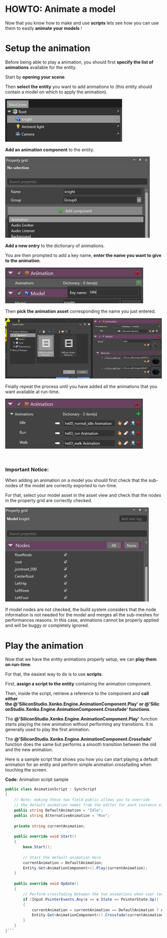 # HOWTO: Animate a model

Now that you know how to make and use **scripts** lets see how you can use them to easily **animate your models** !

# Setup the animation

Before being able to play a animation, you should first **specify the list of animations** available for the entity.

Start by **opening your scene**.

Then **select the entity** you want to add animations to (this entity should contain a model on which to apply the animation).

![images/selectmodel.png](images/selectmodel.png) 

**Add an animation component** to the entity.

![images/howto-animate-a-model-2.png](images/howto-animate-a-model-2.png) 

**Add a new entry** to the dictionary of animations.

You are then prompted to add a key name, **enter the name you want to give to the animation**.

![images/howto-animate-a-model-3.png](images/howto-animate-a-model-3.png) 

Then **pick the animation asset** corresponding the name you just entered.

![images/howto-animate-a-model-4.png](images/howto-animate-a-model-4.png) 

Finally repeat the process until you have added all the animations that you want available at run-time.

![images/howto-animate-a-model-5.png](images/howto-animate-a-model-5.png) 

 

### Important Notice:

When adding an animation on a model you should first check that the sub-nodes of the model are correctly exported to run-time.

For that, select your model asset in the asset view and check that the nodes in the property grid are correctly checked.

![images/howto-animate-a-model-6.png](images/howto-animate-a-model-6.png) 

If model nodes are not checked, the build system considers that the node information is not needed for the model and merges all the sub-meshes for performances reasons. In this case, animations cannot be properly applied and will be buggy or completely ignored.

# Play the animation

Now that we have the entity animations properly setup, we can **play them on run-time**.

For that, the easiest way to do is to use **scripts**. 

First, **assign a script to the entity** containing the animation component.

Then, inside the script, retrieve a reference to the component and **call either the @'SiliconStudio.Xenko.Engine.AnimationComponent.Play' or @'SiliconStudio.Xenko.Engine.AnimationComponent.Crossfade' functions**.

The **@'SiliconStudio.Xenko.Engine.AnimationComponent.Play'** function starts playing the new animation without performing any transitions. It is generally used to play the first animation.

The **@'SiliconStudio.Xenko.Engine.AnimationComponent.Crossfade'** function does the same but performs a smooth transition between the old and the new animation.

Here is a sample script that shows you how you can start playing a default animation for an entity and perform simple animation crossfading when touching the screen.

**Code:** Animation script sample

```cs
public class AnimationScript : SyncScript
{
    // Note: making those two field public allows you to override 
    // the default animation names from the editor for each instance of the script
    public string DefaultAnimation = "Idle";
    public string AlternativeAnimation = "Run";

    private string currentAnimation;

    public override void Start()
    {
        base.Start();
 
		// Start the default animation here
        currentAnimation = DefaultAnimation;
        Entity.Get<AnimationComponent>().Play(currentAnimation);
    }

    public override void Update()
    {
		// Perform crossfading between the two animations when user touch the screen
        if (Input.PointerEvents.Any(e => e.State == PointerState.Up))
        {
            currentAnimation = currentAnimation == DefaultAnimation ? AlternativeAnimation : DefaultAnimation;
            Entity.Get<AnimationComponent>().Crossfade(currentAnimation, TimeSpan.FromMilliseconds(100));
        }
    }
}```


